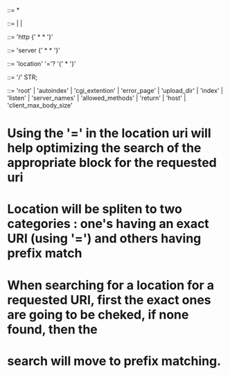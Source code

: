 <Config>    ::= <Context>*

<Context>   ::= <HTTP> | <Server> | <Location>

<HTTP>      ::= 'http {' <Directive>* <Server>* '}'

<Server>    ::= 'server {' <Directive>* <Location>* '}'

<Location>  ::= 'location' '='? <PATH> '{' <Directive>* '}'

<PATH>      ::= '/' STR;

<Directive> ::= 'root'
                    | 'autoindex'
                    | 'cgi_extention'
                    | 'error_page'
                    | 'upload_dir'
                    | 'index'
                    | 'listen'
                    | 'server_names'
                    | 'allowed_methods'
                    | 'return'
                    | 'host'
                    | 'client_max_body_size'

# Using the '=' in the location uri will help optimizing the search of the appropriate block for the requested uri
# Location will be spliten to two categories : one's having an exact URI (using '=') and others having prefix match
# When searching for a location for a requested URI, first the exact ones are going to be cheked, if none found, then the 
# search will move to prefix matching.